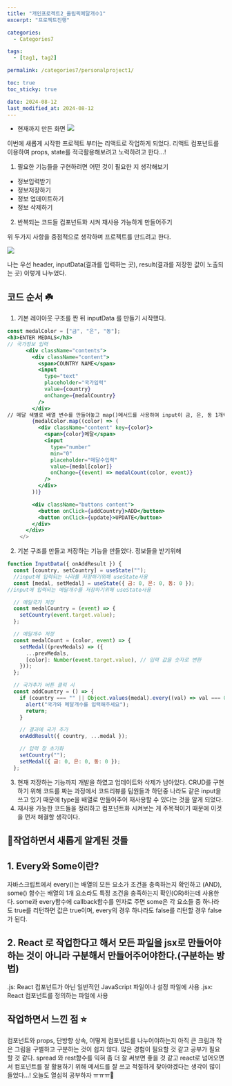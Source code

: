```yaml
---
title: "개인프로젝트2_올림픽메달개수1"
excerpt: "프로젝트진행"

categories:
  - Categories7

tags:
  - [tag1, tag2]

permalink: /categories7/personalproject1/

toc: true
toc_sticky: true

date: 2024-08-12
last_modified_at: 2024-08-12
---
```


- 현재까지 만든 화면
  ![](https://velog.velcdn.com/images/alice0751/post/44851d4a-78f6-4219-9e13-c077737fb167/image.png)

이번에 새롭게 시작한 프로젝트 부터는 리액트로 작업하게 되었다.
리액트 컴포넌트를 이용하여 props, state를 적극활용해보려고 노력하려고 한다...!

1. 필요한 기능들을 구현하려면 어떤 것이 필요한 지 생각해보기

- 정보입력받기
- 정보저장하기
- 정보 업데이트하기
- 정보 삭제하기

2. 반복되는 코드들 컴포넌트화 시켜 재사용 가능하게 만들어주기

위 두가지 사항을 중점적으로 생각하며 프로젝트를 만드려고 한다.

![](https://velog.velcdn.com/images/alice0751/post/21eca9b1-0934-4f84-b045-59c1461815f9/image.png)

나는 우선 header, inputData(결과를 입력하는 곳), result(결과를 저장한 값이 노출되는 곳) 이렇게 나누었다.

## 코드 순서 ☘️

1. 기본 레이아웃 구조를 짠 뒤 inputData 를 만들기 시작했다.

```jsx
const medalColor = ["금", "은", "동"];
<h3>ENTER MEDALS</h3>
// 국가정보 입력
      <div className="contents">
        <div className="content">
          <span>COUNTRY NAME</span>
          <input
            type="text"
            placeholder="국가입력"
            value={country}
            onChange={medalCountry}
          />
        </div>
// 메달 색별로 배열 변수를 만들어놓고 map()메서드를 사용하여 input이 금, 은, 동 1개씩 생길 수 있게 코드를 재사용 가능하게 써주었다.
        {medalColor.map((color) => (
          <div className="content" key={color}>
            <span>{color}메달</span>
            <input
              type="number"
              min="0"
              placeholder="메달수입력"
              value={medal[color]}
              onChange={(event) => medalCount(color, event)}
            />
          </div>
        ))}

        <div className="buttons content">
          <button onClick={addCountry}>ADD</button>
          <button onClick={update}>UPDATE</button>
        </div>
      </div>
    </>
```

2. 기본 구조를 만들고 저장하는 기능을 만들었다.
   정보들을 받기위해

```jsx
function InputData({ onAddResult }) {
  const [country, setCountry] = useState("");
  //input에 입력되는 나라를 저장하기위해 useState사용
  const [medal, setMedal] = useState({ 금: 0, 은: 0, 동: 0 });
//input에 입력되는 메달개수를 저장하기위해 useState사용

  // 메달국가 저장
  const medalCountry = (event) => {
    setCountry(event.target.value);
  };

  // 메달개수 저장
  const medalCount = (color, event) => {
    setMedal((prevMedals) => ({
      ...prevMedals,
      [color]: Number(event.target.value), // 입력 값을 숫자로 변환
    }));
  };

  // 국가추가 버튼 클릭 시
  const addCountry = () => {
    if (country === "" || Object.values(medal).every((val) => val === 0)) {
      alert("국가와 메달개수를 입력해주세요");
      return;
    }

    // 결과에 국가 추가
    onAddResult({ country, ...medal });

    // 입력 창 초기화
    setCountry("");
    setMedal({ 금: 0, 은: 0, 동: 0 });
  };

```

3. 현재 저장하는 기능까지 개발을 하였고 업데이트와 삭제가 남아있다. CRUD를 구현하기 위해 코드를 짜는 과정에서 코드리뷰를 팀원들과 하던중 나라도 같은 input을 쓰고 있기 때문에 type을 배열로 만들어주어 재사용할 수 있다는 것을 알게 되었다.
4. 재사용 가능한 코드들을 정리하고 컴포넌트화 시켜보는 게 주목적이기 때문에 이것을 먼저 해결할 생각이다.

## 👀작업하면서 새롭게 알게된 것들

## 1. Every와 Some이란?

자바스크립트에서 every()는 배열의 모든 요소가 조건을 충족하는지 확인하고 (AND), some() 함수는 배열의 1개 요소라도 특정 조건을 충족하는지 확인(OR)하는데 사용한다.
some과 every함수에 callback함수를 인자로 주면 some은 각 요소들 중 하나라도 true를 리턴하면 값은 true이며, every의 경우 하나라도 false를 리턴할 경우 false가 된다.

## 2. React 로 작업한다고 해서 모든 파일을 jsx로 만들어야하는 것이 아니라 구분해서 만들어주어야한다.(구분하는 방법)

.js: React 컴포넌트가 아닌 일반적인 JavaScript 파일이나 설정 파일에 사용
.jsx: React 컴포넌트를 정의하는 파일에 사용

## 작업하면서 느낀 점 ⭐️

컴포넌트와 props, 단방향 상속, 어떻게 컴포넌트를 나누어야하는지 아직 큰 크림과 작은 그림을 구별하고 구분하는 것이 쉽지 않다. 많은 경험이 필요할 것 같고 공부가 필요할 것 같다. spread 와 rest함수를 익혀 좀 더 잘 써보면 좋을 것 같고 react로 넘어오면서 컴포넌트를 잘 활용하기 위해 메서드를 잘 쓰고 적절하게 찾아야겠다는 생각이 많이 들었다...!
오늘도 열심히 공부하자 ㅠㅠㅠ🥺
